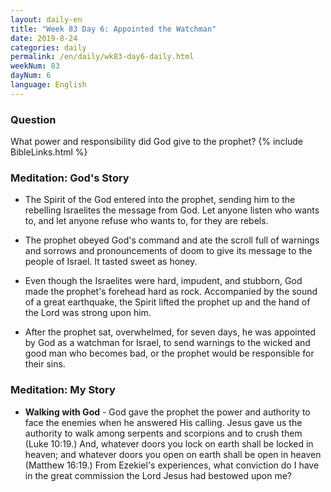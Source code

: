 ```yaml
---
layout: daily-en
title: "Week 83 Day 6: Appointed the Watchman"
date: 2019-8-24 
categories: daily
permalink: /en/daily/wk83-day6-daily.html
weekNum: 83
dayNum: 6
language: English
---
```


### Question     
What power and responsibility did God give to the prophet?
{% include BibleLinks.html %} 

### Meditation: God's Story   
+ The Spirit of the God entered into the prophet, sending him to the rebelling Israelites the message from God. Let anyone listen who wants to, and let anyone refuse who wants to, for they are rebels. 

+ The prophet obeyed God's command and ate the scroll full of warnings and sorrows and pronouncements of doom to give its message to the people of Israel. It tasted sweet as honey. 

+ Even though the Israelites were hard, impudent, and stubborn, God made the prophet's forehead hard as rock. Accompanied by the sound of a great earthquake, the Spirit lifted the prophet up and the hand of the Lord was strong upon him. 

+ After the prophet sat, overwhelmed, for seven days, he was appointed by God as a watchman for Israel, to send warnings to the wicked and good man who becomes bad, or the prophet would be responsible for their sins. 

### Meditation: My Story   
+ **Walking with God** - God gave the prophet the power and authority to face the enemies when he answered His calling. Jesus gave us the authority to walk among serpents and scorpions and to crush them (Luke 10:19.) And, whatever doors you lock on earth shall be locked in heaven; and whatever doors you open on earth shall be open in heaven (Matthew 16:19.) From Ezekiel's experiences, what conviction do I have in the great commission the Lord Jesus had bestowed upon me? 
